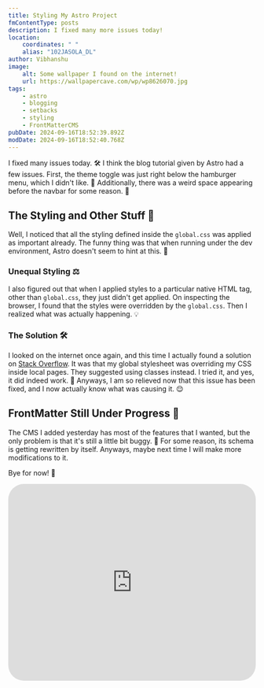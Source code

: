 ```yaml
---
title: Styling My Astro Project
fmContentType: posts
description: I fixed many more issues today!
location:
    coordinates: " "
    alias: "102JASOLA_DL"
author: Vibhanshu
image:
    alt: Some wallpaper I found on the internet!
    url: https://wallpapercave.com/wp/wp8626070.jpg
tags:
    - astro
    - blogging
    - setbacks
    - styling
    - FrontMatterCMS
pubDate: 2024-09-16T18:52:39.892Z
modDate: 2024-09-16T18:52:40.768Z
---
```


I fixed many issues today. 🛠️ I think the blog tutorial given by Astro had a few issues. First, the theme toggle was just right below the hamburger menu, which I didn't like. 🍔 Additionally, there was a weird space appearing before the navbar for some reason. 🤔

## The Styling and Other Stuff 🎨

Well, I noticed that all the styling defined inside the `global.css` was applied as important already. The funny thing was that when running under the dev environment, Astro doesn't seem to hint at this. 🧐

### Unequal Styling ⚖️

I also figured out that when I applied styles to a particular native HTML tag, other than `global.css`, they just didn't get applied. On inspecting the browser, I found that the styles were overridden by the `global.css`. Then I realized what was actually happening. 💡

### The Solution 🛠️

I looked on the internet once again, and this time I actually found a solution on [Stack Overflow](https://stackoverflow.com/questions/52486775/css-strike-through-in-inspector). It was that my global stylesheet was overriding my CSS inside local pages. They suggested using classes instead. I tried it, and yes, it did indeed work. 🎉 Anyways, I am so relieved now that this issue has been fixed, and I now actually know what was causing it. 😌

## FrontMatter Still Under Progress 🚧

The CMS I added yesterday has most of the features that I wanted, but the only problem is that it's still a little bit buggy. 🐛 For some reason, its schema is getting rewritten by itself. Anyways, maybe next time I will make more modifications to it.

Bye for now! 👋

<iframe style="border-radius: 2rem;" width="100%" height="400" src="https://www.youtube.com/embed/EHBFKhLUVig?autoplay=1&showinfo=0&controls=1&rel=0" title="A Song" frameborder="0" allow="accelerometer; autoplay; clipboard-write; encrypted-media; gyroscope; picture-in-picture; web-share" referrerpolicy="strict-origin-when-cross-origin" allowfullscreen></iframe>
